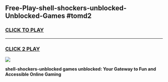 
## Free-Play-shell-shockers-unblocked-Unblocked-Games #tomd2
<h3>
<a href="https://news.freeplayer.one?title=shell-shockers-unblocked&ref=8M">CLICK TO PLAY</a></h3>
<hr>

<h3>
<a href="https://news.freeplayer.one?title=shell-shockers-unblocked&ref=8M">CLICK 2 PLAY</a>
  
</h3>

<a href="https://news.freeplayer.one?title=shell-shockers-unblocked&ref=8M"><img src="https://clearcache.store/games.png"></a>


**shell-shockers-unblocked games unblocked: Your Gateway to Fun and Accessible Online Gaming**
